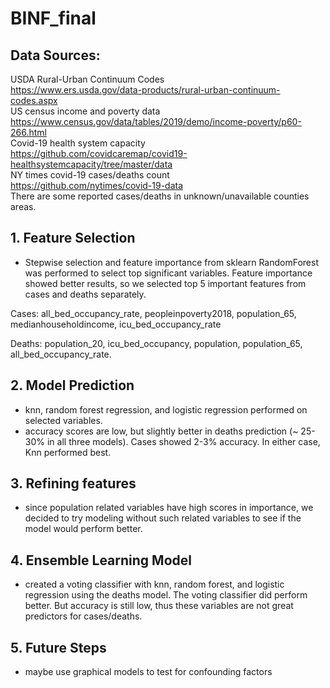 # BINF_final

## Data Sources:
USDA Rural-Urban Continuum Codes    
https://www.ers.usda.gov/data-products/rural-urban-continuum-codes.aspx   
US census income and poverty data   
https://www.census.gov/data/tables/2019/demo/income-poverty/p60-266.html   
Covid-19 health system capacity   
https://github.com/covidcaremap/covid19-healthsystemcapacity/tree/master/data       
NY times covid-19 cases/deaths count   
https://github.com/nytimes/covid-19-data      
There are some reported cases/deaths in unknown/unavailable counties areas.


## 1. Feature Selection   
* Stepwise selection and feature importance from sklearn RandomForest was performed to select top significant variables. Feature importance showed better results, so we selected top 5 important features from cases and deaths separately.      

Cases: all_bed_occupancy_rate, peopleinpoverty2018, population_65, medianhouseholdincome, icu_bed_occupancy_rate   

Deaths: population_20, icu_bed_occupancy, population, population_65, all_bed_occupancy_rate.    

## 2.  Model Prediction
* knn, random forest regression, and logistic regression performed on selected variables.   
* accuracy scores are low, but slightly better in deaths prediction (~ 25-30% in all three models). Cases showed 2-3% accuracy. In either case, Knn performed best.     

## 3. Refining features
* since population related variables have high scores in importance, we decided to try modeling without such related variables to see if the model would perform better. 


## 4. Ensemble Learning Model
* created a voting classifier with knn, random forest, and logistic regression using the deaths model. The voting classifier did perform better. But accuracy is still low, thus these variables are not great predictors for cases/deaths. 


## 5. Future Steps
* maybe use graphical models to test for confounding factors